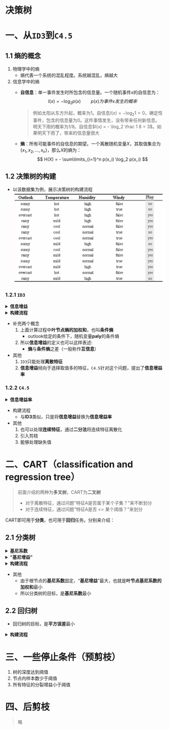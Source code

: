 # 决策树

# 一、从`ID3`到`C4.5`

## 1.1 熵的概念
1. 物理学中的熵
    - 熵代表一个系统的混乱程度。系统越混乱，熵越大
2. 信息学中的熵
    - **自信息**：单一事件发生时所包含的信息量。一个随机事件$x$的自信息为：
        $$
        I(x) = - \log_2 p(x) \qquad p(x)为事件x发生的概率
        $$
        > 例如太阳从东方升起，概率为1。自信息$I(x) = - \log_2 1 = 0$，确定性事件，包含的信息量为0。这件事情发生，没有带来任何新信息。  
        > 明天下雨的概率为1/8。自信息$I(x) = - \log_2 \frac 1 8 = 3$。如果明天下雨了，带来的信息量很大

    - **熵**：所有可能事件的自信息的期望。一个离散随机变量$X$，其取值集合为$\{x_1,x_2,...,x_n\}$，那么$X$的熵为：
    $$
    H(X) = - \sum\limits_{i=1}^n p(x_i) \log_2 p(x_i)
    $$

## 1.2 决策树的构建
- 以该数据集为例，展示决策树的构建流程
    ![decition_trees_data](pngs/decision_trees_data.png)

### 1.2.1 `ID3`

<details>
<summary><b>信息增益</b></summary>

1. 训练样本由9个yes和5个no组成，随机变量**paly**的熵为：
$$
entropy([\frac 9 {14}, \frac 5 {14}]) = - \frac 9 {14} \log \frac 9 {14} - \frac 5 {14} \log \frac 5 {14} = 0.940bits
$$
2. 将训练样本，按**outlook**特征拆分为3份，示意图如下：

    ![decision_trees_split](pngs/decision_trees_split.png)

3. 计算每个叶节点对应的熵：
$$
entropy([\frac 2 5, \frac 3 5]) = - \frac 2 5 \log \frac 2 5 - \frac 3 5 \log \frac 3 5 = 0.971 bits \\
entropy([1, 0]) = - 1 \log 1 - 0 \log 0 = 0 bits \\
entropy([\frac 3 5, \frac 2 5]) = - \frac 3 5 \log \frac 3 5 - \frac 2 5 \log \frac 2 5 = 0.971 bits
$$
4. 于是就可以计算出，划分前后的**信息增益**：
$$
\begin{aligned}
gain(outlook) &= 0.940 - \underbrace{\left[ \frac 5 {14} * 0.971 + \frac 4 {14} * 0 + \frac 5 {14} * 0.971 \right]}_{叶节点熵的加权和} \\
&= 0.940 - 0.693 \\
&= 0.247 bits
\end{aligned}
$$

</details>

<details>
<summary><b>构建流程</b></summary>

1. 初始时只有一个根节点，对应所有训练样本
2. 遍历所有特征，对数据集进行划分，示意图如下：

    ![decision_trees_split](pngs/decision_trees_splits.png)

3. 计算每种划分方式的**信息增益**：
$$
gain(outlook) = 0.247bits \\
gain(temperature) = 0.029bits \\
gain(humidity) = 0.152bits \\
gain(windy) = 0.048bits
$$

4. 选择**信息增益**最大的分裂方式，即使用**outlook**特征进行分裂，第一步分裂后的决策树如下：

    ![decision_trees_split](pngs/decision_trees_split.png)

5. 递归分裂：对每个叶节点，重复`2-4步`，直到满足停止条件

</details>

- 补充两个概念
    1. 上面计算过程中**叶节点熵的加权和**，也叫**条件熵**
        - outlook给定的条件下，随机变量**paly**的条件熵
    2. 所以**信息增益**的定义也可以这样表述:
        - **熵**与**条件熵**之差（一般称作**互信息**）
- 其他
    1. `ID3`只能处理**离散特征**  
    2. **信息增益**倾向于选择取值多的特征，`C4.5`针对这个问题，提出了**信息增益率**

### 1.2.2 `C4.5`

<details>
<summary><b>信息增益率</b></summary>

> **信息增益率** = **信息增益** / **分裂信息**
> 1. **信息增益**衡量特征A能为分类带来多少信息
> 2. **分裂信息**衡量特征A本身将数据集进行分裂的广度和均匀性
>    - 例如**ID特征**，取值很多且均匀分布，计算出来的**分裂信息**值就会很大

同样以上面的数据集为例，具体说明**信息增益率**的计算过程
1. 训练样本中，**outlook**特征的取值比例
    - sunny:overcast:rainy = 5:4:5
2. 计算**分裂信息**，与**熵**的计算类似：
$$
splitinfo([\frac 5 {14}, \frac 4 {14}, \frac 5 {14}]) = - \frac 5 {14} \log \frac 5 {14} - \frac 4 {14} \log \frac 4 {14} - \frac 5 {14} \log \frac 5 {14} = 1.577
$$
3. **信息增益率**：
$$
gainratio(outlook) = \frac {gain(outlook)} {splitinfo} = \frac {0.247} {1.577} = 0.157
$$

</details>

- 构建流程
    - 与**ID3**类似，只是将**信息增益**替换为**信息增益率**
- 其他
    1. 也可以处理**连续特征**，通过**二分法**将连续特征离散化  
    2. 引入剪枝
    3. 能够处理缺失值

# 二、CART（classification and regression tree）

> 前面介绍的两种为**多叉树**，CART为**二叉树**
> - 对于离散特征，通过问题“特征A是否属于某个子集？”来不断划分
> - 对于连续特征，通过问题“特征A是否 <= 某个阈值？”来划分

CART即可用于**分类**，也可用于**回归**任务。分别来介绍：

## 2.1 分类树

<details>
<summary><b>基尼系数</b></summary>

- 从数据集D中随机抽取两次样本，其类别标记不一致的概率
    - 值越小，数据集的纯度越高。
    - 也叫**基尼不纯度**
$$
\begin{aligned}
Gini(D) &= \sum\limits_{i=1}^m p_i \sum\limits_{j \ne i} p_j \\
&= \sum\limits_{i=1}^m p_i (1 - p_i) \\
&= \sum\limits_{i=1}^m p_i (1 - p_i) \\
&= \sum\limits_{i=1}^m p_i - \sum\limits_{i=1}^m p_i^2 \\
&= 1 - \sum\limits_{i=1}^m p_i^2
\end{aligned}
$$

</details>

<details>
<summary><b>“基尼增益”</b></summary>

- 类似于**信息增益**，计算“**基尼增益**”的流程如下：
1. 根节点的基尼系数：
$$
Gini([\frac 9 {14}, \frac 5 {14}]) = 1 - \left[ {\left( \frac 9 {14} \right)}^2 + {\left( \frac 5 {14} \right)}^2 \right] = 0.459
$$
2. 按**outlook**特征是否为sunny，划分为2份。计算每个叶节点的基尼系数：
$$
Gini([\frac 3 {5}, \frac 2 {5}]) = 1 - \left[ {\left( \frac 3 {5} \right)}^2 + {\left( \frac 2 {5} \right)}^2 \right] = 0.48 \\
Gini([\frac 2 {9}, \frac 7 {9}]) = 1 - \left[ {\left( \frac 2 {9} \right)}^2 + {\left( \frac 7 {9} \right)}^2 \right] = 0.346 \\
$$
3. 按**outlook**特征是否为sunny，划分前后的**基尼增益**：
$$
\begin{aligned}
GiniDelta(outlook, sunny) &= 0.459 - \underbrace{\left[ \frac 5 {14} * 0.48 + \frac 9 {14} * 0.346 \right]}_{叶节点基尼系数的加权和} \\
&= 0.459 - 0.394 \\
&= 0.065
\end{aligned}
$$

</details>

<details>
<summary><b>构建流程</b></summary>

1. 初始时只有一个根节点，对应所有训练样本
2. 遍历所有特征，每个特征，遍历切分点，计算相应的“**基尼增益**”：
$$
GiniDelta(outlook, sunny) = 0.065 \\
GiniDelta(outlook, overcast) = ... \\
GiniDelta(outlook, rainy) = ... \\
GiniDelta(humidity, high) = 0.0915 \\
GiniDelta(windy, true) = 0.0304 \\
GiniDelta(temperature, hot) = 0.016 \\
GiniDelta(temperature, mild) = ... \\
GiniDelta(temperature, cool) = ... \\
$$

3. 选择“**基尼增益**”最大的分裂方式，即使用**humidity**特征是否为high进行分裂
    - 注意这里与`ID3`中的分裂方式不同
4. 递归分裂：对每个叶节点，重复`2-3步`，直到满足停止条件

</details>

- 其他
    - 由于根节点的**基尼系数**固定，“**基尼增益**”最大，也就是**叶节点基尼系数的加权和**最小
    - 所以分类树的目标，是**基尼系数**最小

## 2.2 回归树

- 回归树的目标，是**平方误差**最小

<details>
<summary><b>构建流程</b></summary>

- 回顾下**分类树**

    1. 遍历所有特征，每个特征，遍历切分点，计算相应的“**基尼增益**”：
    $$
    GiniDelta(outlook, sunny) = 0.065 \\
    GiniDelta(outlook, overcast) = ... \\
    GiniDelta(outlook, rainy) = ... \\
    GiniDelta(humidity, high) = 0.0915 \\
    GiniDelta(windy, true) = 0.0304 \\
    GiniDelta(temperature, hot) = 0.016 \\
    GiniDelta(temperature, mild) = ... \\
    GiniDelta(temperature, cool) = ... \\
    $$
    2. 然后根据“**基尼增益**”来选择最优特征、以及该特征的最佳切分点

- **回归树**则是基于这个公式来选择（最优特征j，最佳切分点s）：
$$
\min_{j,s} \left[ \min_{c_1} \sum\limits_{x_i \in R_{left}(j,s)} (y_i - c_1)^2 + \min_{c_2} \sum\limits_{x_i \in R_{right}(j,s)} (y_i - c_2)^2 \right]
$$

</details>

# 三、一些停止条件（预剪枝）

1. 树的深度达到阈值
2. 节点内样本数少于阈值
3. 所有特征的分裂增益小于阈值

# 四、后剪枝
> 略